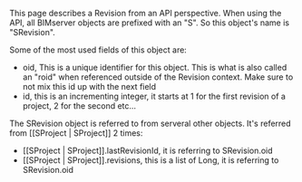 This page describes a Revision from an API perspective. When using the API, all BIMserver objects are prefixed with an "S". So this object's name is "SRevision".

Some of the most used fields of this object are:
- oid, This is a unique identifier for this object. This is what is also called an "roid" when referenced outside of the Revision context. Make sure to not mix this id up with the next field
- id, this is an incrementing integer, it starts at 1 for the first revision of a project, 2 for the second etc...

The SRevision object is referred to from serveral other objects. It's referred from [[SProject | SProject]] 2 times:
- [[SProject | SProject]].lastRevisionId, it is referring to SRevision.oid
- [[SProject | SProject]].revisions, this is a list of Long, it is referring to SRevision.oid